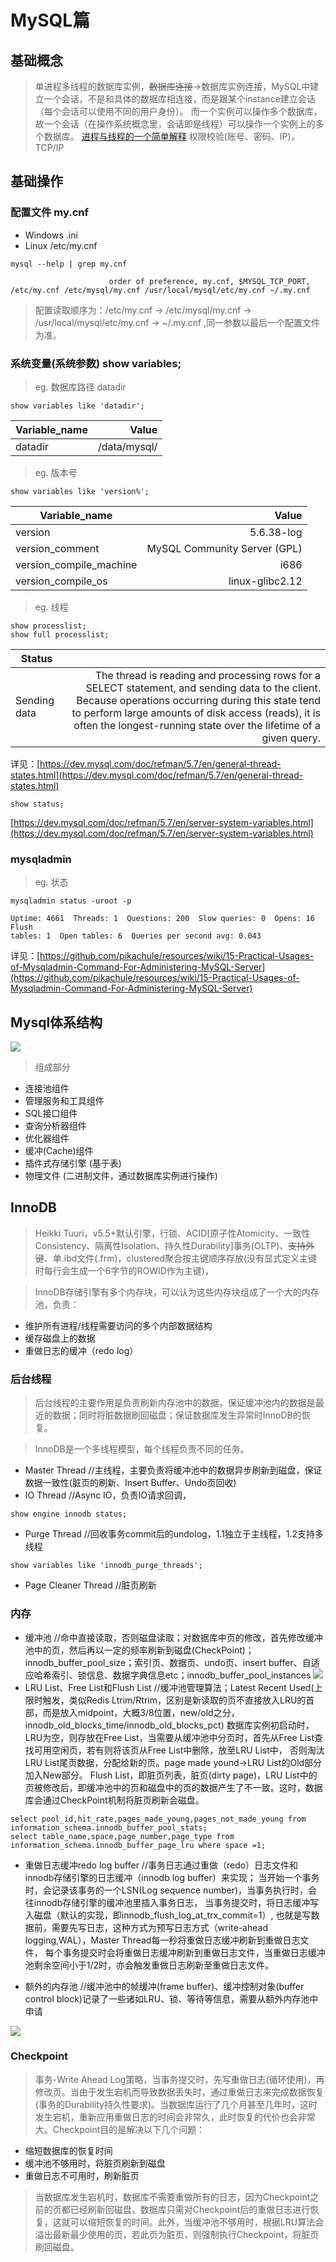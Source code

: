 # MySQL篇 

## 基础概念
> 单进程多线程的数据库实例，~~数据库连接~~->数据库实例连接，MySQL中建立一个会话，不是和具体的数据库相连接，而是跟某个instance建立会话（每个会话可以使用不同的用户身份）。
> 而一个实例可以操作多个数据库，故一个会话（在操作系统概念里，会话即是线程）可以操作一个实例上的多个数据库。
> [进程与线程的一个简单解释](https://github.com/pikachule/resources/wiki/%E8%BF%9B%E7%A8%8B%E4%B8%8E%E7%BA%BF%E7%A8%8B%E7%9A%84%E4%B8%80%E4%B8%AA%E7%AE%80%E5%8D%95%E8%A7%A3%E9%87%8A)
> 权限校验(账号、密码、IP)，TCP/IP
## 基础操作
### 配置文件 my.cnf 
- Windows .ini
- Linux /etc/my.cnf
```
mysql --help | grep my.cnf
```
```
                      order of preference, my.cnf, $MYSQL_TCP_PORT,
/etc/my.cnf /etc/mysql/my.cnf /usr/local/mysql/etc/my.cnf ~/.my.cnf 

```
> 配置读取顺序为：/etc/my.cnf -> /etc/mysql/my.cnf -> /usr/local/mysql/etc/my.cnf -> ~/.my.cnf ,同一参数以最后一个配置文件为准。

### 系统变量(系统参数) show variables;
> eg. 数据库路径 datadir
```
show variables like 'datadir';
```
| Variable_name | Value        |
|---------------|--------------:|
| datadir       | /data/mysql/ |

> eg. 版本号
```
show variables like 'version%';
```

| Variable_name           | Value                        |
| ------------- | -----:|
| version                 | 5.6.38-log                   |
| version_comment         | MySQL Community Server (GPL) |
| version_compile_machine | i686                         |
| version_compile_os      | linux-glibc2.12              |
> eg. 线程
```
show processlist;
show full processlist;
```
|Status||
| --- | ---:|
|Sending data | The thread is reading and processing rows for a SELECT statement, and sending data to the client. Because operations occurring during this state tend to perform large amounts of disk access (reads), it is often the longest-running state over the lifetime of a given query.  |

详见：[https://dev.mysql.com/doc/refman/5.7/en/general-thread-states.html](https://dev.mysql.com/doc/refman/5.7/en/general-thread-states.html)
```
show status;
```
[https://dev.mysql.com/doc/refman/5.7/en/server-system-variables.html](https://dev.mysql.com/doc/refman/5.7/en/server-system-variables.html)



### mysqladmin
> eg. 状态
```
mysqladmin status -uroot -p

Uptime: 4661  Threads: 1  Questions: 200  Slow queries: 0  Opens: 16  Flush
tables: 1  Open tables: 6  Queries per second avg: 0.043
```
详见：[https://github.com/pikachule/resources/wiki/15-Practical-Usages-of-Mysqladmin-Command-For-Administering-MySQL-Server](https://github.com/pikachule/resources/wiki/15-Practical-Usages-of-Mysqladmin-Command-For-Administering-MySQL-Server)

## Mysql体系结构
![](http://7xvulr.com1.z0.glb.clouddn.com/540235-20160927083854563-2139392246.jpg)
> 组成部分
- 连接池组件
- 管理服务和工具组件
- SQL接口组件
- 查询分析器组件
- 优化器组件
- 缓冲(Cache)组件
- 插件式存储引擎 (基于表)
- 物理文件 (二进制文件，通过数据库实例进行操作)

## InnoDB

> Heikki Tuuri，v5.5+默认引擎，行锁、ACID[原子性Atomicity、一致性Consistency、隔离性Isolation、持久性Durability]事务(OLTP)、~~支持外键~~、单.ibd文件(.frm)，clustered聚合按主键顺序存放(没有显式定义主键时每行会生成一个6字节的ROWID作为主键)，

> InnoDB存储引擎有多个内存块，可以认为这些内存块组成了一个大的内存池，负责：
- 维护所有进程/线程需要访问的多个内部数据结构
- 缓存磁盘上的数据
- 重做日志的缓冲（redo log）

### 后台线程
> 后台线程的主要作用是负责刷新内存池中的数据，保证缓冲池内的数据是最近的数据；同时将脏数据刷回磁盘；保证数据库发生异常时InnoDB的恢复。

> InnoDB是一个多线程模型，每个线程负责不同的任务。

- Master Thread //主线程，主要负责将缓冲池中的数据异步刷新到磁盘，保证数据一致性(脏页的刷新、Insert Buffer、Undo页回收)
- IO Thread //Async IO，负责IO请求回调，
```
show engine innodb status;
```

- Purge Thread //回收事务commit后的undolog，1.1独立于主线程，1.2支持多线程

```
show variables like 'innodb_purge_threads';
```

- Page Cleaner Thread //脏页刷新


### 内存

- 缓冲池 
//命中直接读取，否则磁盘读取；对数据库中页的修改，首先修改缓冲池中的页，然后再以一定的频率刷新到磁盘(CheckPoint)；
innodb_buffer_pool_size；索引页、数据页、undo页、insert buffer、自适应哈希索引、锁信息、数据字典信息etc；innodb_buffer_pool_instances
![](http://7xvulr.com1.z0.glb.clouddn.com/20171130230709.png?attname=)
- LRU List、Free List和Flush List
//缓冲池管理算法；Latest Recent Used(上限时触发，类似Redis Ltrim/Rtrim，区别是新读取的页不直接放入LRU的首部，而是放入midpoint，大概3/8位置，new/old之分，innodb_old_blocks_time/innodb_old_blocks_pct)
数据库实例初启动时，LRU为空，则存放在Free List，当需要从缓冲池中分页时，首先从Free List查找可用空闲页，若有则将该页从Free List中删除，放至LRU List中，
否则淘汰LRU List尾页数据，分配给新的页。page made yound->LRU List的Old部分加入New部分。
Flush List，即脏页列表，脏页(dirty page)，LRU List中的页被修改后，即缓冲池中的页和磁盘中的页的数据产生了不一致。这时，数据库会通过CheckPoint机制将脏页刷新会磁盘。
```
select pool_id,hit_rate,pages_made_young,pages_not_made_young from information_schema.innodb_buffer_pool_stats;
select table_name,space,page_number,page_type from information_schema.innodb_buffer_page_lru where space =1;
```

- 重做日志缓冲redo log buffer 
//事务日志通过重做（redo）日志文件和innodb存储引擎的日志缓冲（innodb log buffer）来实现；
当开始一个事务时，会记录该事务的一个LSN(Log sequence number)，当事务执行时，会往innodb存储引擎的缓冲池里插入事务日志，
当事务提交时，将日志缓冲写入磁盘（默认的实现，即innodb_flush_log_at_trx_commit=1）,
也就是写数据前，需要先写日志，这种方式为预写日志方式（write-ahead logging,WAL），Master Thread每一秒将重做日志缓冲刷新到重做日志文件，
每个事务提交时会将重做日志缓冲刷新到重做日志文件，当重做日志缓冲池剩余空间小于1/2时，亦会触发重做日志刷新至重做日志文件。

- 额外的内存池
//缓冲池中的帧缓冲(frame buffer)、缓冲控制对象(buffer control block)记录了一些诸如LRU、锁、等待等信息，需要从额外内存池中申请

![](http://7xvulr.com1.z0.glb.clouddn.com/806053-20170831131657296-1607923143.png)

### Checkpoint

> 事务-Write Ahead Log策略，当事务提交时，先写重做日志(循环使用)，再修改页。当由于发生宕机而导致数据丢失时，通过重做日志来完成数据恢复(事务的Durability持久性要求)。当数据库运行了几个月甚至几年时，这时发生宕机，重新应用重做日志的时间会非常久，此时恢复的代价也会非常大。Checkpoint目的是解决以下几个问题：
- 缩短数据库的恢复时间
- 缓冲池不够用时，将脏页刷新到磁盘
- 重做日志不可用时，刷新脏页
> 当数据库发生宕机时，数据库不需要重做所有的日志，因为Checkpoint之前的页都已经刷新回磁盘，数据库只需对Checkpoint后的重做日志进行恢复，这就可以缩短恢复的时间。此外，当缓冲池不够用时，根据LRU算法会溢出最新最少使用的页，若此页为脏页，则强制执行Checkpoint，将脏页刷回磁盘。



